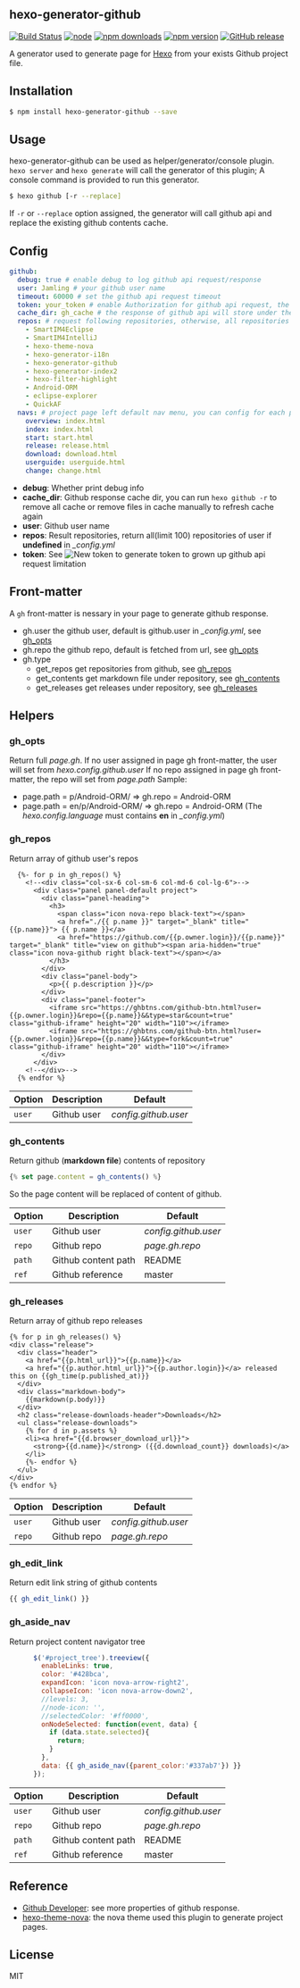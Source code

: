 ## hexo-generator-github

[![Build Status](https://travis-ci.org/Jamling/hexo-generator-github.svg?branch=master)](https://travis-ci.org/Jamling/hexo-generator-github)
[![node](https://img.shields.io/node/v/hexo-generator-github.svg)](https://www.npmjs.com/package/hexo-generator-github)
[![npm downloads](https://img.shields.io/npm/dt/hexo-generator-github.svg)](https://www.npmjs.com/package/hexo-generator-github)
[![npm version](https://img.shields.io/npm/v/hexo-generator-github.svg)](https://www.npmjs.com/package/hexo-generator-github)
[![GitHub release](https://img.shields.io/github/release/jamling/hexo-generator-github.svg)](https://github.com/Jamling/hexo-generator-github/releases/latest)

A generator used to generate page for [Hexo] from your exists Github project file.

## Installation

``` bash
$ npm install hexo-generator-github --save
```

## Usage

hexo-generator-github can be used as helper/generator/console plugin. `hexo server` and `hexo generate` will call the generator of this plugin; A console command is provided to run this generator.

``` bash
$ hexo github [-r --replace]
```

If `-r` or `--replace` option assigned, the generator will call github api and replace the existing github contents cache.

## Config

``` yaml
github:
  debug: true # enable debug to log github api request/response
  user: Jamling # your github user name
  timeout: 60000 # set the github api request timeout
  token: your_token # enable Authorization for github api request, the api request limit will grow up from 60 to 5000
  cache_dir: gh_cache # the response of github api will store under the directory.
  repos: # request following repositories, otherwise, all repositories (limit 100) of user will be requested.
    - SmartIM4Eclipse
    - SmartIM4IntelliJ
    - hexo-theme-nova
    - hexo-generator-i18n
    - hexo-generator-github
    - hexo-generator-index2
    - hexo-filter-highlight
    - Android-ORM
    - eclipse-explorer
    - QuickAF
  navs: # project page left default nav menu, you can config for each project in ${blog}/_data/projects.yml
    overview: index.html
    index: index.html
    start: start.html
    release: release.html
    download: download.html
    userguide: userguide.html
    change: change.html

```

- **debug**: Whether print debug info
- **cache_dir**: Github response cache dir, you can run `hexo github -r` to remove all cache or remove files in cache manually to refresh cache again
- **user**: Github user name
- **repos**: Result repositories, return all(limit 100) repositories of user if **undefined** in <var>_config.yml</var> 
- **token**: See ![New token](https://raw.githubusercontent.com/Jamling/hexo-generator-github/master/add_token.png) to generate token to grown up github api request limitation

## Front-matter
A `gh` front-matter is nessary in your page to generate github response.

- gh.user the github user, default is github.user in <var>_config.yml</var>, see [gh_opts](#gh_opts)
- gh.repo the github repo, default is fetched from url, see [gh_opts](#gh_opts)
- gh.type 
    - get_repos get repositories from github, see [gh_repos](#gh_repos)
    - get_contents get markdown file under repository, see [gh_contents](#gh_contents)
    - get_releases get releases under repository, see [gh_releases](#gh_releases)

## Helpers

### gh_opts
Return full <var>page.gh</var>.
If no user assigned in page gh front-matter, the user will set from <var>hexo.config.github.user</var>
If no repo assigned in page gh front-matter, the repo will set from <var>page.path</var>
Sample:

- page.path = p/Android-ORM/ => gh.repo = Android-ORM
- page.path = en/p/Android-ORM/ => gh.repo = Android-ORM (The <var>hexo.config.language</var> must contains **en** in <var>_config.yml</var>)

### gh_repos

Return array of github user's repos

``` htmlbars
  {%- for p in gh_repos() %}
    <!--<div class="col-sx-6 col-sm-6 col-md-6 col-lg-6">-->
      <div class="panel panel-default project">
        <div class="panel-heading">
          <h3>
            <span class="icon nova-repo black-text"></span>
            <a href="./{{ p.name }}" target="_blank" title="{{p.name}}"> {{ p.name }}</a>
            <a href="https://github.com/{{p.owner.login}}/{{p.name}}" target="_blank" title="view on github"><span aria-hidden="true" class="icon nova-github right black-text"></span></a>
          </h3>
        </div>
        <div class="panel-body">
          <p>{{ p.description }}</p>
        </div>
        <div class="panel-footer">
          <iframe src="https://ghbtns.com/github-btn.html?user={{p.owner.login}}&repo={{p.name}}&&type=star&count=true" class="github-iframe" height="20" width="110"></iframe>
          <iframe src="https://ghbtns.com/github-btn.html?user={{p.owner.login}}&repo={{p.name}}&&type=fork&count=true" class="github-iframe" height="20" width="110"></iframe>
        </div>
      </div>
    <!--</div>-->
  {% endfor %}

```

Option | Description | Default
--- | --- | ---
`user` | Github user | <var>config.github.user</var>

### gh_contents

Return github (**markdown file**) contents of repository

``` js
{% set page.content = gh_contents() %}
```
So the page content will be replaced of content of github.

Option | Description | Default
--- | --- | ---
`user` | Github user | <var>config.github.user</var>
`repo` | Github repo | <var>page.gh.repo</var>
`path` | Github content path | README
`ref` | Github reference | master

### gh_releases

Return array of github repo releases

``` htmlbars
{% for p in gh_releases() %}
<div class="release">
  <div class="header">
    <a href="{{p.html_url}}">{{p.name}}</a>
    <a href="{{p.author.html_url}}">{{p.author.login}}</a> released this on {{gh_time(p.published_at)}}
  </div>
  <div class="markdown-body">
    {{markdown(p.body)}}
  </div>
  <h2 class="release-downloads-header">Downloads</h2>
  <ul class="release-downloads">
    {% for d in p.assets %}
    <li><a href="{{d.browser_download_url}}">
      <strong>{{d.name}}</strong> ({{d.download_count}} downloads)</a>
    </li>
    {%- endfor %}
  </ul>
</div>
{% endfor %}
```

Option | Description | Default
--- | --- | ---
`user` | Github user | <var>config.github.user</var>
`repo` | Github repo | <var>page.gh.repo</var>

### gh_edit_link

Return edit link string of github contents

``` js
{{ gh_edit_link() }}
```

### gh_aside_nav

Return project content navigator tree

``` js
      $('#project_tree').treeview({
        enableLinks: true,
        color: '#428bca',
        expandIcon: 'icon nova-arrow-right2',
        collapseIcon: 'icon nova-arrow-down2',
        //levels: 3,
        //node-icon: '',
        //selectedColor: '#ff0000',
        onNodeSelected: function(event, data) {
          if (data.state.selected){
            return;
          }
        },
        data: {{ gh_aside_nav({parent_color:'#337ab7'}) }}
      });
```

Option | Description | Default
--- | --- | ---
`user` | Github user | <var>config.github.user</var>
`repo` | Github repo | <var>page.gh.repo</var>
`path` | Github content path | README
`ref` | Github reference | master

## Reference

- [Github Developer](https://developer.github.com/): see more properties of github response.
- [hexo-theme-nova](https://github.com/Jamling/hexo-theme-nova): the nova theme used this plugin to generate project pages.

## License

MIT

[Hexo]: http://hexo.io/
